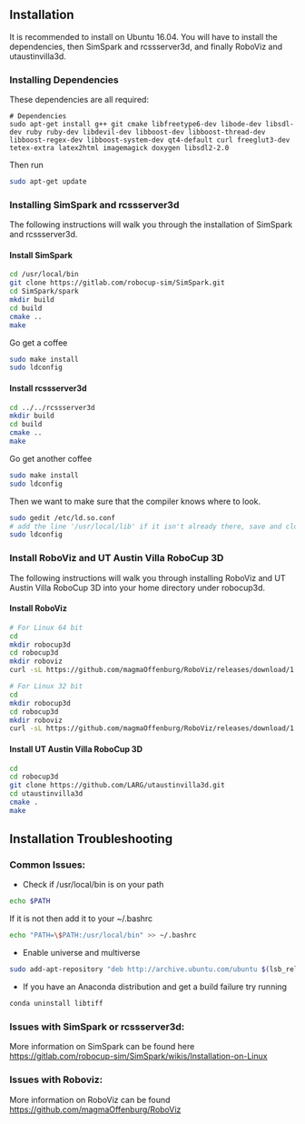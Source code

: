 ## Installation

It is recommended to install on Ubuntu 16.04. You will have to install the dependencies, then SimSpark and rcssserver3d, and finally RoboViz and utaustinvilla3d.


### Installing Dependencies

These dependencies are all required:

```console
# Dependencies
sudo apt-get install g++ git cmake libfreetype6-dev libode-dev libsdl-dev ruby ruby-dev libdevil-dev libboost-dev libboost-thread-dev libboost-regex-dev libboost-system-dev qt4-default curl freeglut3-dev tetex-extra latex2html imagemagick doxygen libsdl2-2.0
```

Then run
```bash
sudo apt-get update
```


### Installing SimSpark and rcssserver3d

The following instructions will walk you through the installation of SimSpark and rcssserver3d.


#### Install SimSpark
```bash
cd /usr/local/bin
git clone https://gitlab.com/robocup-sim/SimSpark.git
cd SimSpark/spark
mkdir build
cd build
cmake ..
make
```
Go get a coffee
```bash
sudo make install
sudo ldconfig
```


#### Install rcssserver3d
```bash
cd ../../rcssserver3d
mkdir build
cd build
cmake ..
make
```

Go get another coffee

```bash
sudo make install
sudo ldconfig
```

Then we want to make sure that the compiler knows where to look.
```bash
sudo gedit /etc/ld.so.conf
# add the line '/usr/local/lib' if it isn't already there, save and close
sudo ldconfig
```


### Install RoboViz and UT Austin Villa RoboCup 3D
The following instructions will walk you through installing RoboViz and UT Austin Villa RoboCup 3D into your home directory under robocup3d. 


#### Install RoboViz
```bash
# For Linux 64 bit
cd
mkdir robocup3d
cd robocup3d
mkdir roboviz
curl -sL https://github.com/magmaOffenburg/RoboViz/releases/download/1.3.0/linux64.tar.gz | tar xz -C roboviz

# For Linux 32 bit
cd
mkdir robocup3d
cd robocup3d
mkdir roboviz
curl -sL https://github.com/magmaOffenburg/RoboViz/releases/download/1.3.0/linux32.tar.gz tar xz -C roboviz
```


#### Install UT Austin Villa RoboCup 3D
```bash
cd
cd robocup3d
git clone https://github.com/LARG/utaustinvilla3d.git
cd utaustinvilla3d
cmake .
make
```


## Installation Troubleshooting


### Common Issues:

* Check if /usr/local/bin is on your path
```bash
echo $PATH
```
  If it is not then add it to your ~/.bashrc
```bash
echo "PATH=\$PATH:/usr/local/bin" >> ~/.bashrc
```



* Enable universe and multiverse
```bash
sudo add-apt-repository "deb http://archive.ubuntu.com/ubuntu $(lsb_release -sc) main universe restricted multiverse"
```



* If you have an Anaconda distribution and get a build failure try running 
```bash
conda uninstall libtiff
```


### Issues with SimSpark or rcssserver3d:

More information on SimSpark can be found here
https://gitlab.com/robocup-sim/SimSpark/wikis/Installation-on-Linux


### Issues with Roboviz:

More information on RoboViz can be found
https://github.com/magmaOffenburg/RoboViz

